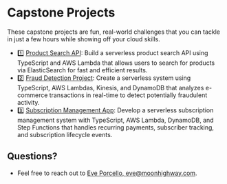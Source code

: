 # Capstone Projects

These capstone projects are fun, real-world challenges that you can tackle in just a few hours while showing off your cloud skills.

* 1️⃣ [Product Search API](https://github.com/MoonHighway/ts-aws-capstone-projects/blob/main/01-product-search.md): Build a serverless product search API using TypeScript and AWS Lambda that allows users to search for products via ElasticSearch for fast and efficient results.
* 2️⃣ [Fraud Detection Project](https://github.com/MoonHighway/ts-aws-capstone-projects/blob/main/02-fraud-detection.md): Create a serverless system using TypeScript, AWS Lambdas, Kinesis, and DynamoDB that analyzes e-commerce transactions in real-time to detect potentially fraudulent activity.
* 3️⃣ [Subscription Management App](https://github.com/MoonHighway/ts-aws-capstone-projects/blob/main/03-subscription-management.md): Develop a serverless subscription management system with TypeScript, AWS Lambda, DynamoDB, and Step Functions that handles recurring payments, subscriber tracking, and subscription lifecycle events.


## Questions?

- Feel free to reach out to [Eve Porcello, eve@moonhighway.com](mailto:eve@moonhighway.com).
